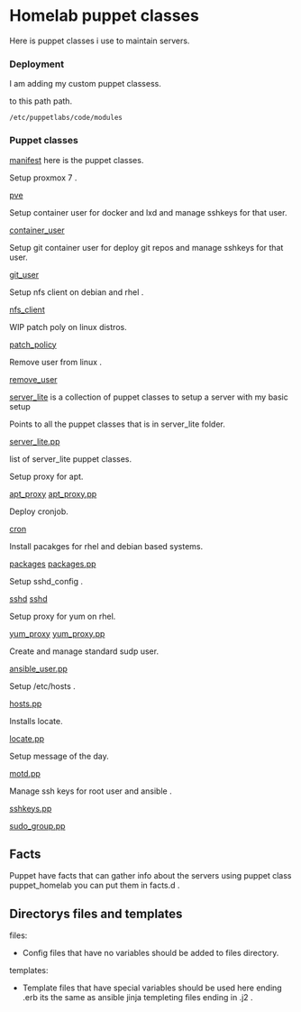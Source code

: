 # Homelab puppet classes 

Here is puppet classes i use to maintain servers.


### Deployment 

I am adding my custom puppet classess.

to this path path.

```
/etc/puppetlabs/code/modules
```

### Puppet classes

[manifest](https://github.com/habbis/puppet_homelab/tree/master/manifests) here is the 
puppet classes. 


Setup proxmox 7 .

[pve](https://github.com/habbis/puppet_homelab/tree/master/manifests/pve)

Setup container user for docker and lxd and manage sshkeys for that user.

[container_user](https://github.com/habbis/puppet_homelab/blob/master/manifests/container_user.pp)


Setup git container user for deploy git repos and manage sshkeys for that user.

[git_user](https://github.com/habbis/puppet_homelab/blob/master/manifests/git_user.pp)

Setup nfs client on debian and rhel .

[nfs_client](https://github.com/habbis/puppet_homelab/blob/master/manifests/nfs_client.pp)

WIP patch poly on linux distros.

[patch_policy](https://github.com/habbis/puppet_homelab/blob/master/manifests/patch_policy.pp)

Remove user from linux .

[remove_user](https://github.com/habbis/puppet_homelab/blob/master/manifests/remove_user.pp)



[server_lite](https://github.com/habbis/puppet_homelab/tree/master/manifests/server_lite) is a collection 
of puppet classes to setup a server with my basic setup


Points to all the puppet classes that is in server_lite folder.

[server_lite.pp](https://github.com/habbis/puppet_homelab/blob/master/manifests/server_lite.pp) 


list of server_lite puppet classes.

Setup proxy for apt.

[apt_proxy](https://github.com/habbis/puppet_homelab/tree/master/manifests/server_lite/apt_proxy)
[apt_proxy.pp](https://github.com/habbis/puppet_homelab/blob/master/manifests/server_lite/apt_proxy.pp)

Deploy cronjob.

[cron](https://github.com/habbis/puppet_homelab/tree/master/manifests/server_lite/cron)

Install pacakges for rhel and debian based systems.

[packages](https://github.com/habbis/puppet_homelab/tree/master/manifests/server_lite/packages)
[packages.pp](https://github.com/habbis/puppet_homelab/blob/master/manifests/server_lite/packages.pp)


Setup sshd_config .


[sshd](https://github.com/habbis/puppet_homelab/tree/master/manifests/server_lite/sshd)
[sshd](https://github.com/habbis/puppet_homelab/blob/master/manifests/server_lite/sshd.pp)

Setup proxy for yum on rhel.

[yum_proxy](https://github.com/habbis/puppet_homelab/tree/master/manifests/server_lite/yum_proxy)
[yum_proxy.pp](https://github.com/habbis/puppet_homelab/blob/master/manifests/server_lite/yum_proxy.pp)

Create and manage standard sudp user.

[ansible_user.pp](https://github.com/habbis/puppet_homelab/blob/master/manifests/server_lite/ansible_user.pp)

Setup /etc/hosts .

[hosts.pp](https://github.com/habbis/puppet_homelab/blob/master/manifests/server_lite/hosts.pp)

Installs locate.

[locate.pp](https://github.com/habbis/puppet_homelab/blob/master/manifests/server_lite/locate.pp)

Setup message of the day.

[motd.pp](https://github.com/habbis/puppet_homelab/blob/master/manifests/server_lite/motd.pp)

Manage ssh keys for root user and ansible .

[sshkeys.pp](https://github.com/habbis/puppet_homelab/blob/master/manifests/server_lite/sshkeys.pp)

[sudo_group.pp](https://github.com/habbis/puppet_homelab/blob/master/manifests/server_lite/sudo_group.pp)


## Facts 

Puppet have facts that can gather info about the servers using puppet class puppet_homelab
you can put them in facts.d .



## Directorys files and templates


files: 
  - Config files that have no variables should be added to files directory.

templates: 
  - Template files that have special variables should be used here ending .erb
    its the same as ansible jinja templeting files ending in .j2 .
    
    



 

